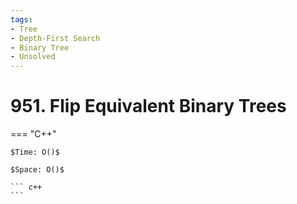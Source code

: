 ```yaml
---
tags:
- Tree
- Depth-First Search
- Binary Tree
- Unsolved
---
```



# 951. Flip Equivalent Binary Trees

=== "C++"

    $Time: O()$

    $Space: O()$

    ``` c++
    ```